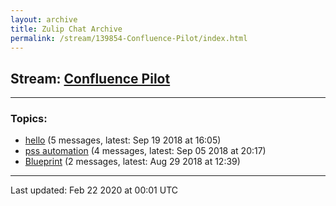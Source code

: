 ```yaml
---
layout: archive
title: Zulip Chat Archive
permalink: /stream/139854-Confluence-Pilot/index.html
---
```


## Stream: [Confluence Pilot](https://hl7webmaster.github.io/zulip-hl7-org/stream/139854-Confluence-Pilot/index.html)
---

### Topics:

* [hello](topic/hello.html) (5 messages, latest: Sep 19 2018 at 16:05)
* [pss automation](topic/pss.20automation.html) (4 messages, latest: Sep 05 2018 at 20:17)
* [Blueprint](topic/Blueprint.html) (2 messages, latest: Aug 29 2018 at 12:39)

<hr><p>Last updated: Feb 22 2020 at 00:01 UTC</p>